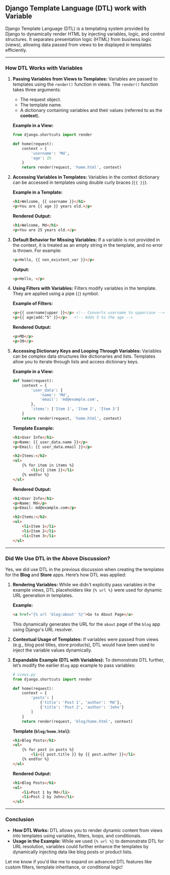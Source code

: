 ##	Django Template Language (DTL) work with Variable

Django Template Language (DTL) is a templating system provided by Django to dynamically render HTML by injecting variables, logic, and control structures. It separates presentation logic (HTML) from business logic (views), allowing data passed from views to be displayed in templates efficiently.

---

### **How DTL Works with Variables**

1. **Passing Variables from Views to Templates:**
   Variables are passed to templates using the `render()` function in views. The `render()` function takes three arguments:
   - The request object.
   - The template name.
   - A dictionary containing variables and their values (referred to as the **context**).

   **Example in a View:**
   ```python
   from django.shortcuts import render

   def home(request):
       context = {
           'username': 'Md',
           'age': 25
       }
       return render(request, 'home.html', context)
   ```

2. **Accessing Variables in Templates:**
   Variables in the context dictionary can be accessed in templates using double curly braces (`{{ }}`).

   **Example in a Template:**
   ```html
   <h1>Welcome, {{ username }}</h1>
   <p>You are {{ age }} years old.</p>
   ```

   **Rendered Output:**
   ```html
   <h1>Welcome, Md</h1>
   <p>You are 25 years old.</p>
   ```

3. **Default Behavior for Missing Variables:**
   If a variable is not provided in the context, it is treated as an empty string in the template, and no error is thrown. For example:
   ```html
   <p>Hello, {{ non_existent_var }}</p>
   ```
   **Output:**
   ```html
   <p>Hello, </p>
   ```

4. **Using Filters with Variables:**
   Filters modify variables in the template. They are applied using a pipe (`|`) symbol.

   **Example of Filters:**
   ```html
   <p>{{ username|upper }}</p> <!-- Converts username to uppercase -->
   <p>{{ age|add:"5" }}</p>   <!-- Adds 5 to the age -->
   ```

   **Rendered Output:**
   ```html
   <p>MD</p>
   <p>30</p>
   ```

5. **Accessing Dictionary Keys and Looping Through Variables:**
   Variables can be complex data structures like dictionaries and lists. Templates allow you to iterate through lists and access dictionary keys.

   **Example in a View:**
   ```python
   def home(request):
       context = {
           'user_data': {
               'name': 'Md',
               'email': 'md@example.com',
           },
           'items': ['Item 1', 'Item 2', 'Item 3']
       }
       return render(request, 'home.html', context)
   ```

   **Template Example:**
   ```html
   <h1>User Info</h1>
   <p>Name: {{ user_data.name }}</p>
   <p>Email: {{ user_data.email }}</p>

   <h2>Items:</h2>
   <ul>
       {% for item in items %}
           <li>{{ item }}</li>
       {% endfor %}
   </ul>
   ```

   **Rendered Output:**
   ```html
   <h1>User Info</h1>
   <p>Name: Md</p>
   <p>Email: md@example.com</p>

   <h2>Items:</h2>
   <ul>
       <li>Item 1</li>
       <li>Item 2</li>
       <li>Item 3</li>
   </ul>
   ```

---

### **Did We Use DTL in the Above Discussion?**
Yes, we did use DTL in the previous discussion when creating the templates for the **Blog** and **Store** apps. Here’s how DTL was applied:

1. **Rendering Variables:**
   While we didn't explicitly pass variables in the example views, DTL placeholders like `{% url %}` were used for dynamic URL generation in templates.

   **Example:**
   ```html
   <a href="{% url 'blog:about' %}">Go to About Page</a>
   ```
   This dynamically generates the URL for the `about` page of the `blog` app using Django's URL resolver.

2. **Contextual Usage of Templates:**
   If variables were passed from views (e.g., blog post titles, store products), DTL would have been used to inject the variable values dynamically.

3. **Expandable Example (DTL with Variables):**
   To demonstrate DTL further, let’s modify the earlier `Blog` app example to pass variables:
   ```python
   # views.py
   from django.shortcuts import render

   def home(request):
       context = {
           'posts': [
               {'title': 'Post 1', 'author': 'Md'},
               {'title': 'Post 2', 'author': 'John'}
           ]
       }
       return render(request, 'blog/home.html', context)
   ```

   **Template (`blog/home.html`):**
   ```html
   <h1>Blog Posts</h1>
   <ul>
       {% for post in posts %}
           <li>{{ post.title }} by {{ post.author }}</li>
       {% endfor %}
   </ul>
   ```

   **Rendered Output:**
   ```html
   <h1>Blog Posts</h1>
   <ul>
       <li>Post 1 by Md</li>
       <li>Post 2 by John</li>
   </ul>
   ```

---

### **Conclusion**
- **How DTL Works:** DTL allows you to render dynamic content from views into templates using variables, filters, loops, and conditionals.
- **Usage in the Example:** While we used `{% url %}` to demonstrate DTL for URL resolution, variables could further enhance the templates by dynamically injecting data like blog posts or product lists.

Let me know if you'd like me to expand on advanced DTL features like custom filters, template inheritance, or conditional logic!